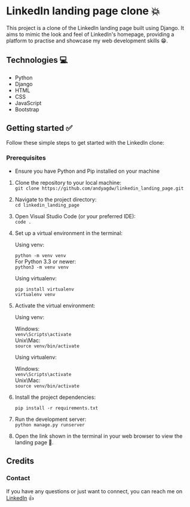 # LinkedIn landing page clone 💥

This project is a clone of the LinkedIn landing page built using Django. It aims to mimic the look
and feel of LinkedIn's homepage, providing a platform to practise and showcase my web development skills 😁.

## Technologies 💻

* Python
* Django
* HTML
* CSS
* JavaScript
* Bootstrap

## Getting started ✅

Follow these simple steps to get started with the LinkedIn clone:

### Prerequisites
- Ensure you have Python and Pip installed on your machine

1. Clone the repository to your local machine: <br />
   `git clone https://github.com/andyagdw/linkedin_landing_page.git`
2. Navigate to the project directory: <br />
   `cd linkedin_landing_page`
3. Open Visual Studio Code (or your preferred IDE): <br />
   `code .`
4. Set up a virtual environment in the terminal: <br />

   Using venv:

   `python -m venv venv` <br />
   For Python 3.3 or newer: <br />
   `python3 -m venv venv`

   Using virtualenv:

   ```
   pip install virtualenv
   virtualenv venv
   ```

5. Activate the virtual environment:

   Using venv:

   Windows: <br />
   `venv\Scripts\activate` <br />
   Unix\Mac: <br />
   `source venv/bin/activate`

   Using virtualenv: <br />

   Windows: <br />
   `venv\Scripts\activate` <br />
   Unix\Mac: <br />
   `source venv/bin/activate`

6. Install the project dependencies: <br />

   ```pip install -r requirements.txt```

7. Run the development server: <br />
   `python manage.py runserver`

8. Open the link shown in the terminal in your web browser to view the landing page 🚀.

## Credits
### Contact

If you have any questions or just want to connect, you can reach me on
[LinkedIn](https://www.linkedin.com/in/andyagyeidwumah/) 👍
